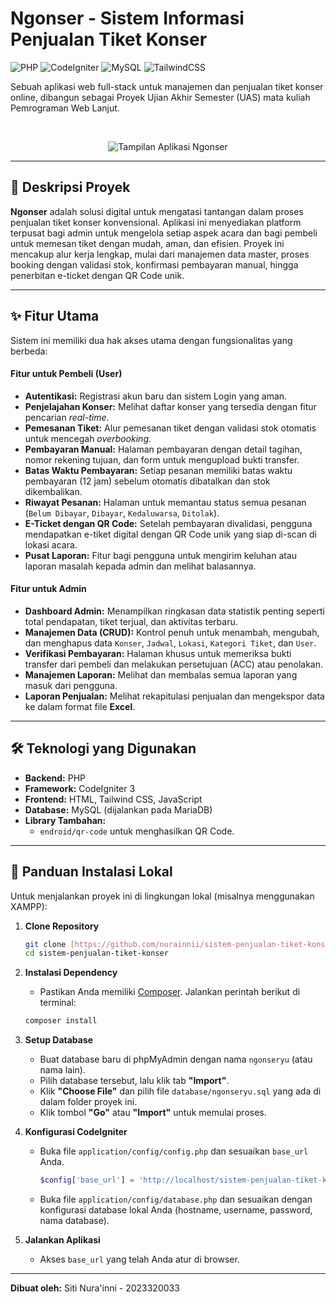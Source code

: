 # Ngonser - Sistem Informasi Penjualan Tiket Konser

![PHP](https://img.shields.io/badge/PHP-777BB4?style=for-the-badge&logo=php&logoColor=white) ![CodeIgniter](https://img.shields.io/badge/CodeIgniter_3-EF4223?style=for-the-badge&logo=codeigniter&logoColor=white) ![MySQL](https://img.shields.io/badge/MySQL-4479A1?style=for-the-badge&logo=mysql&logoColor=white) ![TailwindCSS](https://img.shields.io/badge/Tailwind_CSS-06B6D4?style=for-the-badge&logo=tailwind-css&logoColor=white)

Sebuah aplikasi web full-stack untuk manajemen dan penjualan tiket konser online, dibangun sebagai Proyek Ujian Akhir Semester (UAS) mata kuliah Pemrograman Web Lanjut.

<br>

<p align="center">
  <img src="https://i.imgur.com/bWkAS92.png" alt="Tampilan Aplikasi Ngonser">
</p>

---

## 📜 Deskripsi Proyek

**Ngonser** adalah solusi digital untuk mengatasi tantangan dalam proses penjualan tiket konser konvensional. Aplikasi ini menyediakan platform terpusat bagi admin untuk mengelola setiap aspek acara dan bagi pembeli untuk memesan tiket dengan mudah, aman, dan efisien. Proyek ini mencakup alur kerja lengkap, mulai dari manajemen data master, proses booking dengan validasi stok, konfirmasi pembayaran manual, hingga penerbitan e-ticket dengan QR Code unik.

---

## ✨ Fitur Utama

Sistem ini memiliki dua hak akses utama dengan fungsionalitas yang berbeda:

#### Fitur untuk Pembeli (User)

- **Autentikasi:** Registrasi akun baru dan sistem Login yang aman.
- **Penjelajahan Konser:** Melihat daftar konser yang tersedia dengan fitur pencarian _real-time_.
- **Pemesanan Tiket:** Alur pemesanan tiket dengan validasi stok otomatis untuk mencegah _overbooking_.
- **Pembayaran Manual:** Halaman pembayaran dengan detail tagihan, nomor rekening tujuan, dan form untuk mengupload bukti transfer.
- **Batas Waktu Pembayaran:** Setiap pesanan memiliki batas waktu pembayaran (12 jam) sebelum otomatis dibatalkan dan stok dikembalikan.
- **Riwayat Pesanan:** Halaman untuk memantau status semua pesanan (`Belum Dibayar`, `Dibayar`, `Kedaluwarsa`, `Ditolak`).
- **E-Ticket dengan QR Code:** Setelah pembayaran divalidasi, pengguna mendapatkan e-tiket digital dengan QR Code unik yang siap di-scan di lokasi acara.
- **Pusat Laporan:** Fitur bagi pengguna untuk mengirim keluhan atau laporan masalah kepada admin dan melihat balasannya.

#### Fitur untuk Admin

- **Dashboard Admin:** Menampilkan ringkasan data statistik penting seperti total pendapatan, tiket terjual, dan aktivitas terbaru.
- **Manajemen Data (CRUD):** Kontrol penuh untuk menambah, mengubah, dan menghapus data `Konser`, `Jadwal`, `Lokasi`, `Kategori Tiket`, dan `User`.
- **Verifikasi Pembayaran:** Halaman khusus untuk memeriksa bukti transfer dari pembeli dan melakukan persetujuan (ACC) atau penolakan.
- **Manajemen Laporan:** Melihat dan membalas semua laporan yang masuk dari pengguna.
- **Laporan Penjualan:** Melihat rekapitulasi penjualan dan mengekspor data ke dalam format file **Excel**.

---

## 🛠️ Teknologi yang Digunakan

- **Backend:** PHP
- **Framework:** CodeIgniter 3
- **Frontend:** HTML, Tailwind CSS, JavaScript
- **Database:** MySQL (dijalankan pada MariaDB)
- **Library Tambahan:**
  - `endroid/qr-code` untuk menghasilkan QR Code.

---

## 🚀 Panduan Instalasi Lokal

Untuk menjalankan proyek ini di lingkungan lokal (misalnya menggunakan XAMPP):

1.  **Clone Repository**
    ```bash
    git clone [https://github.com/nurainnii/sistem-penjualan-tiket-konser.git](https://github.com/nurainnii/sistem-penjualan-tiket-konser.git)
    cd sistem-penjualan-tiket-konser
    ```
2.  **Instalasi Dependency**
    - Pastikan Anda memiliki [Composer](https://getcomposer.org/). Jalankan perintah berikut di terminal:
    ```bash
    composer install
    ```
3.  **Setup Database**

    - Buat database baru di phpMyAdmin dengan nama `ngonseryu` (atau nama lain).
    - Pilih database tersebut, lalu klik tab **"Import"**.
    - Klik **"Choose File"** dan pilih file `database/ngonseryu.sql` yang ada di dalam folder proyek ini.
    - Klik tombol **"Go"** atau **"Import"** untuk memulai proses.

4.  **Konfigurasi CodeIgniter**

    - Buka file `application/config/config.php` dan sesuaikan `base_url` Anda.
      ```php
      $config['base_url'] = 'http://localhost/sistem-penjualan-tiket-konser/';
      ```
    - Buka file `application/config/database.php` dan sesuaikan dengan konfigurasi database lokal Anda (hostname, username, password, nama database).

5.  **Jalankan Aplikasi**
    - Akses `base_url` yang telah Anda atur di browser.

---

**Dibuat oleh:**
Siti Nura'inni - 2023320033
